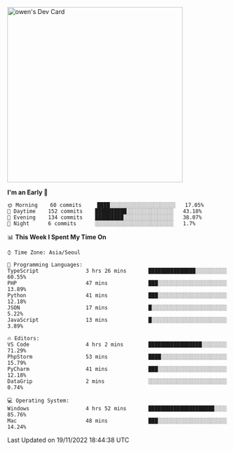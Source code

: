 <a href="https://app.daily.dev/owen_9066"><img src="https://api.daily.dev/devcards/51e5c69f10114f2abe0ae390c27b0828.png?r=hyb" width="400" alt="owen's Dev Card"/></a>

 
 <!--START_SECTION:waka-->
**I'm an Early 🐤** 

```text
🌞 Morning    60 commits     ████░░░░░░░░░░░░░░░░░░░░░   17.05% 
🌆 Daytime    152 commits    ██████████░░░░░░░░░░░░░░░   43.18% 
🌃 Evening    134 commits    █████████░░░░░░░░░░░░░░░░   38.07% 
🌙 Night      6 commits      ░░░░░░░░░░░░░░░░░░░░░░░░░   1.7%

```


📊 **This Week I Spent My Time On** 

```text
⌚︎ Time Zone: Asia/Seoul

💬 Programming Languages: 
TypeScript               3 hrs 26 mins       ███████████████░░░░░░░░░░   60.55% 
PHP                      47 mins             ███░░░░░░░░░░░░░░░░░░░░░░   13.89% 
Python                   41 mins             ███░░░░░░░░░░░░░░░░░░░░░░   12.18% 
JSON                     17 mins             █░░░░░░░░░░░░░░░░░░░░░░░░   5.22% 
JavaScript               13 mins             █░░░░░░░░░░░░░░░░░░░░░░░░   3.89%

🔥 Editors: 
VS Code                  4 hrs 2 mins        █████████████████░░░░░░░░   71.29% 
PhpStorm                 53 mins             ████░░░░░░░░░░░░░░░░░░░░░   15.79% 
PyCharm                  41 mins             ███░░░░░░░░░░░░░░░░░░░░░░   12.18% 
DataGrip                 2 mins              ░░░░░░░░░░░░░░░░░░░░░░░░░   0.74%

💻 Operating System: 
Windows                  4 hrs 52 mins       █████████████████████░░░░   85.76% 
Mac                      48 mins             ███░░░░░░░░░░░░░░░░░░░░░░   14.24%

```


 Last Updated on 19/11/2022 18:44:38 UTC
<!--END_SECTION:waka-->
